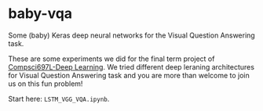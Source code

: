# baby-vqa
Some (baby) Keras deep neural networks for the Visual Question Answering task.

These are some experiments we did for the final term project of [Compsci697L-Deep Learning](http://compsci697l.github.io). We tried different deep leraning architectures for Visual Question Answering task and you are more than welcome to join us on this fun problem!

Start here: `LSTM_VGG_VQA.ipynb`.
